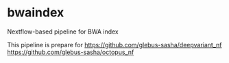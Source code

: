# bwaindex
Nextflow-based pipeline for BWA index

This pipeline is prepare for 
https://github.com/glebus-sasha/deepvariant_nf
https://github.com/glebus-sasha/octopus_nf